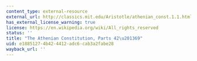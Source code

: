 ```yaml
---
content_type: external-resource
external_url: http://classics.mit.edu/Aristotle/athenian_const.1.1.html
has_external_license_warning: true
license: https://en.wikipedia.org/wiki/All_rights_reserved
status: ''
title: "The Athenian Constitution, Parts 42\u201369"
uid: e1885127-4b42-4412-adc6-cab3a2fabe28
wayback_url: ''
---
```

